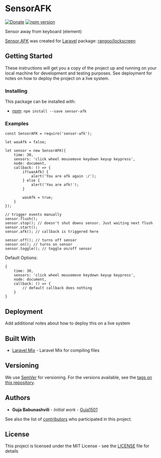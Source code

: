 # SensorAFK

[![Donate](https://img.shields.io/badge/Donate-PayPal-green.svg)](https://www.paypal.me/Guja1501)
[![npm version](https://badge.fury.io/js/sensor-afk.svg)](https://badge.fury.io/js/sensor-afk)

Sensor away from keyboard (element)

[Sensor AFK](https://github.com/Guja1501/sensor-afk) was created for [Laravel](https://laravel.com) package: [rangoo/lockscreen](https://packagist.org/packages/rangoo/lockscreen)

## Getting Started

These instructions will get you a copy of the project up and running on your local machine for development and testing purposes. See deployment for notes on how to deploy the project on a live system.

### Installing

This package can be installed with:

* [npm](https://www.npmjs.com/package/sensor-afk): `npm install --save sensor-afk`

### Examples

```
const SensorAFK = require('sensor-afk');

let wasAfk = false;

let sensor = new SensorAFK({
	time: 30,
	sensors: 'click wheel mousemove keydown keyup keypress',
	node: document,
	callback: () => {
		if(wasAfk) {
			alert('You are afk again :/');
		} else {
			alert('You are afk!');
		}
		
		wasAfk = true;
	}
});

// trigger events manually
sensor.flush();
sensor.stop(); // doesn't shut downs sensor. Just waiting next flush
sensor.start();
sensor.afk(); // callback is triggered here

sensor.off(); // turns off sensor
sensor.on(); // turns on sensor
sensor.toggle(); // toggle on/off sensor

```

Default Options:

```
{
	time: 30,
	sensors: 'click wheel mousemove keydown keyup keypress',
	node: document,
	callback: () => {
		// default callback does nothing
	}
}
```

## Deployment

Add additional notes about how to deploy this on a live system

## Built With

* [Laravel Mix](https://github.com/JeffreyWay/laravel-mix) - Laravel Mix for compiling files

## Versioning

We use [SemVer](http://semver.org/) for versioning. For the versions available, see the [tags on this repository](https://github.com/Guja1501/sensor-afk/tags). 

## Authors

* **Guja Babunashvili** - *Initial work* - [Guja1501](https://github.com/Guja1501)

See also the list of [contributors](https://github.com/Guja1501/sensor-afk/contributors) who participated in this project.

## License

This project is licensed under the MIT License - see the [LICENSE](https://github.com/Guja1501/sensor-afk/blob/master/LICENSE) file for details

